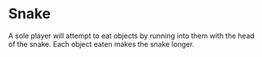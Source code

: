 Snake
=====

A sole player will attempt to eat objects by running into them with the head of the snake. Each object eaten makes the snake longer.
